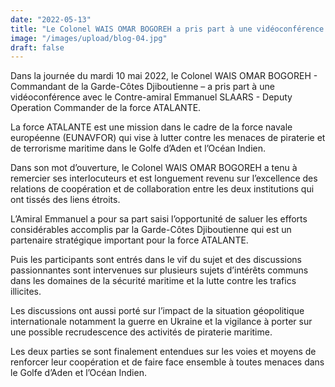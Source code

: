 ```yaml
---
date: "2022-05-13"
title: "Le Colonel WAIS OMAR BOGOREH a pris part à une vidéoconférence avec le Contre-amiral Emmanuel SLAARS."
image: "/images/upload/blog-04.jpg"
draft: false
---
```


Dans la journée du mardi 10 mai 2022, le Colonel WAIS OMAR BOGOREH - Commandant de la Garde-Côtes Djiboutienne – a pris part à une vidéoconférence avec le Contre-amiral Emmanuel SLAARS - Deputy Operation Commander de la force ATALANTE.

La force ATALANTE est une mission dans le cadre de la force navale européenne (EUNAVFOR) qui vise à lutter contre les menaces de piraterie et de terrorisme maritime dans le Golfe d’Aden et l’Océan Indien.

Dans son mot d’ouverture, le Colonel WAIS OMAR BOGOREH a tenu à remercier ses interlocuteurs et est longuement revenu sur l’excellence des relations de coopération et de collaboration entre les deux institutions qui ont tissés des liens étroits.

L’Amiral Emmanuel a pour sa part saisi l’opportunité de saluer les efforts considérables accomplis par la Garde-Côtes Djiboutienne qui est un partenaire stratégique important pour la force ATALANTE.

Puis les participants sont entrés dans le vif du sujet et des discussions passionnantes sont intervenues sur plusieurs sujets d’intérêts communs dans les domaines de la sécurité maritime et la lutte contre les trafics illicites.

Les discussions ont aussi porté sur l’impact de la situation géopolitique internationale notamment la guerre en Ukraine et la vigilance à porter sur une possible recrudescence des activités de piraterie maritime.

Les deux parties se sont finalement entendues sur les voies et moyens de renforcer leur coopération et de faire face ensemble à toutes menaces dans le Golfe d’Aden et l’Océan Indien.